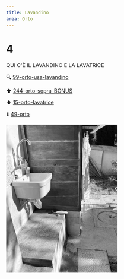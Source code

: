 ```yaml
---
title: Lavandino
area: Orto
---
```

# 4
QUI C'È IL LAVANDINO E LA LAVATRICE

🔍 [99-orto-usa-lavandino](99-orto-usa-lavandino.md)

⬆︎ [244-orto-sopra_BONUS](244-orto-sopra_BONUS.md)

⬆︎ [15-orto-lavatrice](15-orto-lavatrice.md)

⬇️ [49-orto](49-orto.md)

![foto_30](../_assets/preview/foto_30.jpg)